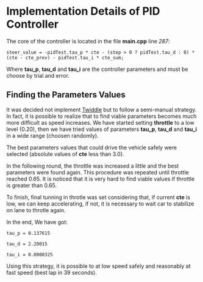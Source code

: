 # Implementation Details of PID Controller

The core of the controller is located in the file **main.cpp** line *287*:

```
steer_value = -pidTest.tau_p * cte - (step > 0 ? pidTest.tau_d : 0) * (cte - cte_prev) - pidTest.tau_i * cte_sum;
```

Where **tau_p**, **tau_d** and **tau_i** are the controller parameters and must be choose by trial and error.

Finding the Parameters Values
---
It was decided not implement [Twiddle](https://martin-thoma.com/twiddle/) but to follow a semi-manual strategy. In fact, it is possible to realize that to find viable parameters becomes much more difficult as speed increases. We have started setting **throttle** to a low level (0.20), then we have tried values of parameters **tau_p**, **tau_d** and **tau_i** in a wide range (choosen randomly). 

The best parameters values that could drive the vehicle safely were selected (absolute values of **cte** less than 3.0). 

In the following round, the throttle was increased a little and the best parameters were found again. This procedure was repeated until throttle reached 0.65. It is noticed that it is very hard to find viable values if throttle is greater than 0.65.

To finish, final tunning in throtle was set considering that, if current **cte** is low, we can keep accelerating, if not, it is necessary to wait car to stabilize on lane to throtle again.

In the end, We have got:

```
tau_p = 0.137615
```
```
tau_d = 2.20015
```
```
tau_i = 0.0000325
```

Using this strategy, it is possible to at low speed safely and reasonably at fast speed (best lap in 39 seconds).

